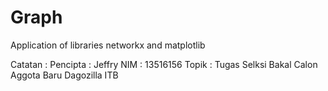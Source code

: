 # Graph
Application of libraries networkx and matplotlib

Catatan : 
Pencipta : Jeffry
NIM      : 13516156
Topik    : Tugas Selksi Bakal Calon Aggota Baru Dagozilla ITB
